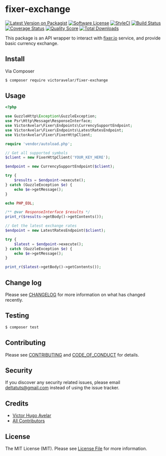 # fixer-exchange

[![Latest Version on Packagist][ico-version]][link-packagist]
[![Software License][ico-license]](LICENSE.md)
[![StyleCI](https://github.styleci.io/repos/168179774/shield?branch=master)](https://github.styleci.io/repos/168179774)
[![Build Status][ico-travis]][link-travis]
[![Coverage Status][ico-scrutinizer]][link-scrutinizer]
[![Quality Score][ico-code-quality]][link-code-quality]
[![Total Downloads][ico-downloads]][link-downloads]

This package is an API wrapper to interact with [fixer.io](https://fixer.io) service, and provide basic currency 
exchange.

## Install

Via Composer

``` bash
$ composer require victoravelar/fixer-exchange
```

## Usage

``` php
<?php

use GuzzleHttp\Exception\GuzzleException;
use Psr\Http\Message\ResponseInterface;
use VictorAvelar\Fixer\Endpoints\CurrencySupportEndpoint;
use VictorAvelar\Fixer\Endpoints\LatestRatesEndpoint;
use VictorAvelar\Fixer\FixerHttpClient;

require 'vendor/autoload.php';

// Get all supported symbols
$client = new FixerHttpClient('YOUR_KEY_HERE');

$endpoint = new CurrencySupportEndpoint($client);

try {
    $results = $endpoint->execute();
} catch (GuzzleException $e) {
    echo $e->getMessage();
}

echo PHP_EOL;

/** @var ResponseInterface $results */
print_r($results->getBody()->getContents());

// Get the latest exchange rates
$endpoint = new LatestRatesEndpoint($client);

try {
    $latest = $endpoint->execute();
} catch (GuzzleException $e) {
    echo $e->getMessage();
}

print_r($latest->getBody()->getContents());
```

## Change log

Please see [CHANGELOG](CHANGELOG.md) for more information on what has changed recently.

## Testing

``` bash
$ composer test
```

## Contributing

Please see [CONTRIBUTING](.github/CONTRIBUTING.md) and [CODE_OF_CONDUCT](.github/CODE_OF_CONDUCT.md) for details.

## Security

If you discover any security related issues, please email deltatuts@gmail.com instead of using the issue tracker.

## Credits

- [Victor Hugo Avelar][link-author]
- [All Contributors][link-contributors]

## License

The MIT License (MIT). Please see [License File](LICENSE.md) for more information.

[ico-version]: https://img.shields.io/packagist/v/VictorAvelar/fixer-exchange.svg?style=flat-square
[ico-license]: https://img.shields.io/badge/license-MIT-brightgreen.svg?style=flat-square
[ico-travis]: https://img.shields.io/travis/VictorAvelar/fixer-exchange/master.svg?style=flat-square
[ico-scrutinizer]: https://img.shields.io/scrutinizer/coverage/g/VictorAvelar/fixer-exchange.svg?style=flat-square
[ico-code-quality]: https://img.shields.io/scrutinizer/g/VictorAvelar/fixer-exchange.svg?style=flat-square
[ico-downloads]: https://img.shields.io/packagist/dt/VictorAvelar/fixer-exchange.svg?style=flat-square

[link-packagist]: https://packagist.org/packages/VictorAvelar/fixer-exchange
[link-travis]: https://travis-ci.org/VictorAvelar/fixer-exchange
[link-scrutinizer]: https://scrutinizer-ci.com/g/VictorAvelar/fixer-exchange/code-structure
[link-code-quality]: https://scrutinizer-ci.com/g/VictorAvelar/fixer-exchange
[link-downloads]: https://packagist.org/packages/VictorAvelar/fixer-exchange
[link-author]: https://github.com/VictorAvelar
[link-contributors]: ../../contributors
